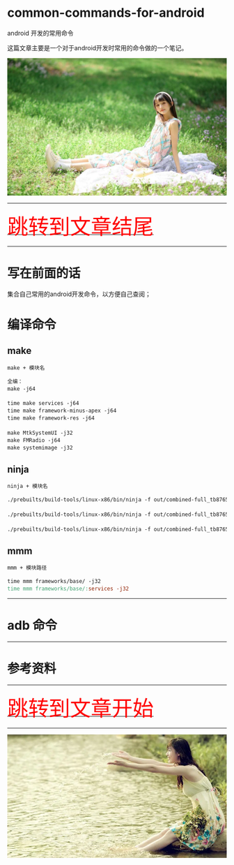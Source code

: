 # common-commands-for-android

android 开发的常用命令


这篇文章主要是一个对于android开发时常用的命令做的一个笔记。



![image_01](./images/image_01.png)

***

[<font face='黑体' color=#ff0000 size=40 >跳转到文章结尾</font>](#参考资料)

***

# 写在前面的话

集合自己常用的android开发命令，以方便自己查阅；



# 编译命令



## make
```makefile
make + 模块名
```


```makefile
全编：
make -j64

time make services -j64 
time make framework-minus-apex -j64
time make framework-res -j64

make MtkSystemUI -j32
make FMRadio -j64
make systemimage -j32
```

## ninja

```makefile
ninja + 模块名
```


```makefile
./prebuilts/build-tools/linux-x86/bin/ninja -f out/combined-full_tb8765ap1_bsp_1g.ninja framework-minus-apex  -j32

./prebuilts/build-tools/linux-x86/bin/ninja -f out/combined-full_tb8765ap1_bsp_1g.ninja services  -j32

./prebuilts/build-tools/linux-x86/bin/ninja -f out/combined-full_tb8765ap1_bsp_1g.ninja framework-res  -j32
```


## mmm

```makefile
mmm + 模块路径
```

```makefile
time mmm frameworks/base/ -j32
time mmm frameworks/base/:services -j32
```

***

# adb 命令





***


# 参考资料



***

[<font face='黑体' color=#ff0000 size=40 >跳转到文章开始</font>](#common-commands-for-android)


***

![image_02](./images/image_02.png)
